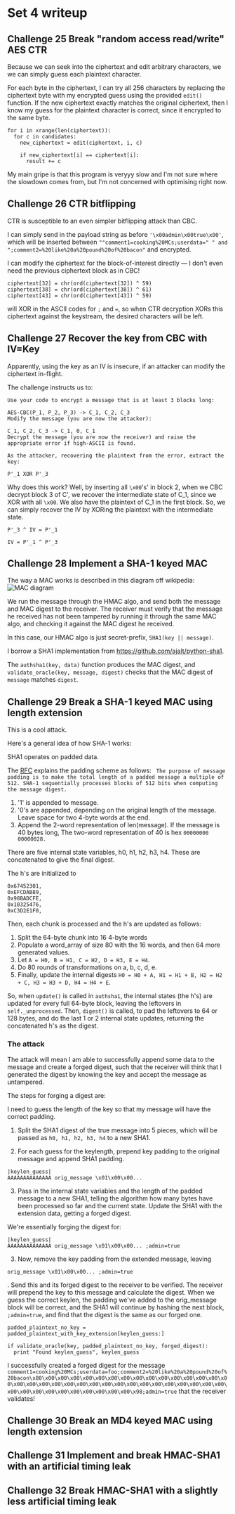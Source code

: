 # Set 4 writeup

## Challenge 25 Break "random access read/write" AES CTR

Because we can seek into the ciphertext and edit arbitrary characters, we we can simply guess each plaintext character.

For each byte in the ciphertext, I can try all 256 characters by replacing the ciphertext byte with my encrypted guess using the provided `edit()` function. If the new ciphertext exactly matches the original ciphertext, then I know my guess for the plaintext character is correct, since it encrypted to the same byte.

```
for i in xrange(len(ciphertext)):
  for c in candidates:
    new_ciphertext = edit(ciphertext, i, c)

    if new_ciphertext[i] == ciphertext[i]:
      result += c
```

My main gripe is that this program is veryyy slow and I'm not sure where the slowdown comes from, but I'm not concerned with optimising right now.  

## Challenge 26 CTR bitflipping

CTR is susceptible to an even simpler bitflipping attack than CBC.

I can simply send in the payload string as before `'\x00admin\x00true\x00'`, which will be inserted between `""comment1=cooking%20MCs;userdata="
" and ";comment2=%20like%20a%20pound%20of%20bacon"` and encrypted.

I can modify the ciphertext for the block-of-interest directly — I don't even need the previous ciphertext block as in CBC!

```
ciphertext[32] = chr(ord(ciphertext[32]) ^ 59)
ciphertext[38] = chr(ord(ciphertext[38]) ^ 61)
ciphertext[43] = chr(ord(ciphertext[43]) ^ 59)
```

will XOR in the ASCII codes for `;` and `=`, so when CTR decryption XORs this ciphertext against the keystream, the desired characters will be left.


## Challenge 27 Recover the key from CBC with IV=Key

Apparently, using the key as an IV is insecure, if an attacker can modify the ciphertext in-flight.

The challenge instructs us to:

```
Use your code to encrypt a message that is at least 3 blocks long:

AES-CBC(P_1, P_2, P_3) -> C_1, C_2, C_3
Modify the message (you are now the attacker):

C_1, C_2, C_3 -> C_1, 0, C_1
Decrypt the message (you are now the receiver) and raise the appropriate error if high-ASCII is found.

As the attacker, recovering the plaintext from the error, extract the key:

P'_1 XOR P'_3
```

Why does this work? Well, by inserting all `\x00`'s' in block 2, when we CBC decrypt block 3 of C', we recover the intermediate state of C_1, since we XOR with all `\x00`. We also have the plaintext of C_1 in the first block. So, we can simply recover the IV by XORing the plaintext with the intermediate state.

```
P'_3 ^ IV = P'_1

IV = P'_1 ^ P'_3
```


## Challenge 28 Implement a SHA-1 keyed MAC

The way a MAC works is described in this diagram off wikipedia:
![MAC diagram](https://upload.wikimedia.org/wikipedia/commons/0/08/MAC.svg)


We run the message through the HMAC algo, and send both the message and MAC digest to the receiver. The receiver must verify that the message he received has not been tampered by running it through the same MAC algo, and checking it against the MAC digest he received.  

In this case, our HMAC algo is just secret-prefix, `SHA1(key || message)`.

I borrow a SHA1 implementation from https://github.com/ajalt/python-sha1.

The `authsha1(key, data)` function produces the MAC digest, and `validate_oracle(key, message, digest)` checks that the MAC digest of `message` matches `digest`.


## Challenge 29 Break a SHA-1 keyed MAC using length extension

This is a cool attack.

Here's a general idea of how SHA-1 works:

SHA1 operates on padded data.

The [RFC](https://tools.ietf.org/html/rfc3174) explains the padding scheme as follows:
` The purpose of message padding
   is to make the total length of a padded message a multiple of 512.
   SHA-1 sequentially processes blocks of 512 bits when computing the
   message digest.`

 1. '1' is appended to message.
 2. '0's are appended, depending on the original length of the message. Leave space for two 4-byte words at the end.
 3. Append the 2-word representation of len(message).
 If the message is 40 bytes long,  The two-word representation of 40 is hex `00000000 00000028.`

There are five internal state variables, h0, h1, h2, h3, h4. These are concatenated to give the final digest.

The h's are initialized to
```
0x67452301,
0xEFCDAB89,
0x98BADCFE,
0x10325476,
0xC3D2E1F0,
```

Then, each chunk is processed and the h's are updated as follows:

1. Split the 64-byte chunk into 16 4-byte words
2. Populate a word_array of size 80 with the 16 words, and then 64 more generated values.
3. Let `A = H0, B = H1, C = H2, D = H3, E = H4`.
4. Do 80 rounds of transformations on a, b, c, d, e.
5. Finally, update the internal digests
`H0 = H0 + A, H1 = H1 + B, H2 = H2 + C, H3 = H3 + D, H4 = H4 + E`.

So, when `update()` is called in `authsha1`, the internal states (the h's) are updated for every full 64-byte block, leaving the leftovers in `self._unprocessed`. Then, `digest()` is called, to pad the leftovers to 64 or 128 bytes, and do the last 1 or 2 internal state updates, returning the concatenated h's as the digest.

### The attack

The attack will mean I am able to successfully append some data to the message and create a forged digest, such that the receiver will think that I generated the digest by knowing the key and accept the message as untampered.

The steps for forging a digest are:

I need to guess the length of the key so that my message will have the correct padding.

1. Split the SHA1 digest of the true message into 5 pieces, which will be passed as `h0, h1, h2, h3, h4` to a new SHA1.

2. For each guess for the keylength, prepend key padding to the original message and append SHA1 padding.

  ```
  |keylen_guess|
  AAAAAAAAAAAAAA orig_message \x01\x00\x00...
  ```

3. Pass in the internal state variables and the length of the padded message to a new SHA1, telling the algorithm how many bytes have been processed so far and the current state. Update the SHA1 with the extension data, getting a forged digest.

  We're essentially forging the digest for:
  ```
  |keylen_guess|
  AAAAAAAAAAAAAA orig_message \x01\x00\x00... ;admin=true
  ```

3. Now, remove the key padding from the extended message, leaving
```
orig_message \x01\x00\x00... ;admin=true
```
. Send this and its forged digest to the receiver to be verified. The receiver will prepend the key to this message and calculate the digest. When we guess the correct keylen, the padding we've added to the orig_message block will be correct, and the SHA1 will continue by hashing the next block, `;admin=true`, and find that the digest is the same as our forged one.


  ```
  padded_plaintext_no_key = padded_plaintext_with_key_extension[keylen_guess:]

  if validate_oracle(key, padded_plaintext_no_key, forged_digest):
    print "Found keylen_guess", keylen_guess
  ```

I successfully created a forged digest for the message `comment1=cooking%20MCs;userdata=foo;comment2=%20like%20a%20pound%20of%20bacon\x80\x00\x00\x00\x00\x00\x00\x00\x00\x00\x00\x00\x00\x00\x00\x00\x00\x00\x00\x00\x00\x00\x00\x00\x00\x00\x00\x00\x00\x00\x00\x00\x00\x00\x00\x00\x00\x00\x00\x00\x00\x00\x00\x98;admin=true` that the receiver validates!

## Challenge 30 Break an MD4 keyed MAC using length extension



## Challenge 31 Implement and break HMAC-SHA1 with an artificial timing leak

## Challenge 32 Break HMAC-SHA1 with a slightly less artificial timing leak

